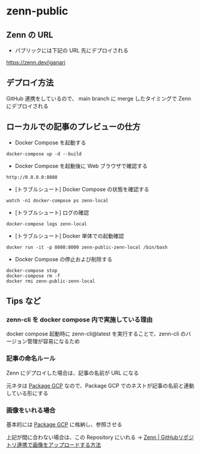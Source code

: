 # zenn-public

## Zenn の URL

+ パブリックには下記の URL 先にデプロイされる

https://zenn.dev/iganari

## デプロイ方法

GitHub 連携をしているので、 main branch に merge したタイミングで Zenn にデプロイされる

## ローカルでの記事のプレビューの仕方

+ Docker Compose を起動する

```
docker-compose up -d --build
```

+ Docker Compose を起動後に Web ブラウザで確認する

```
http://0.0.0.0:8080
```

+ [トラブルシュート] Docker Compose の状態を確認する

```
watch -n1 docker-compose ps zenn-local
```

+ [トラブルシュート] ログの確認

```
docker-compose logs zenn-local
```

+ [トラブルシュート] Docker 単体での起動確認

```
docker run -it -p 8080:8000 zenn-public-zenn-local /bin/bash
```

+ Docker Compose の停止および削除する

```
docker-compose stop
docker-compose rm -f
docker rmi zenn-public-zenn-local
```

## Tips など

### zenn-cli を docker compose 内で実施している理由

docker compose 起動時に zenn-cli@latest を実行することで、zenn-cli のバージョン管理が容易になるため

### 記事の命名ルール

Zenn にデプロイした場合は、記事の名前が URL になる

元ネタは [Package GCP](https://github.com/iganari/package-gcp) なので、Package GCP でのネストが記事の名前と連動している形にする

### 画像をいれる場合

基本的には [Package GCP](https://github.com/iganari/package-gcp) に格納し、参照させる

上記が間に合わない場合は、この Repository にいれる -> [Zenn | GitHubリポジトリ連携で画像をアップロードする方法](https://zenn.dev/zenn/articles/deploy-github-images)

